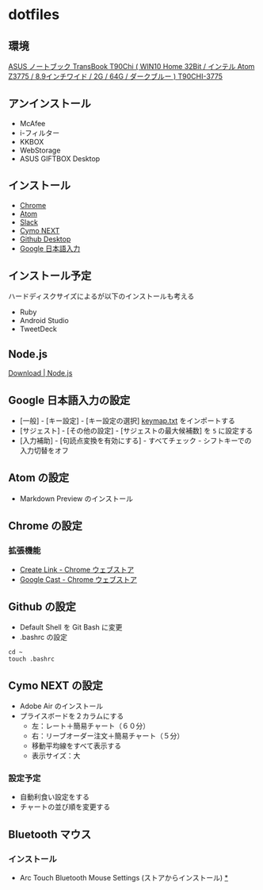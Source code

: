 # dotfiles

## 環境

<a rel="nofollow" href="http://www.amazon.co.jp/gp/product/B017I4RPR6/ref=as_li_ss_tl?ie=UTF8&camp=247&creative=7399&creativeASIN=B017I4RPR6&linkCode=as2&tag=infirmaria112-22">ASUS ノートブック TransBook T90Chi ( WIN10 Home 32Bit / インテル Atom Z3775 / 8.9インチワイド / 2G / 64G / ダークブルー ) T90CHI-3775</a><img src="http://ir-jp.amazon-adsystem.com/e/ir?t=infirmaria112-22&l=as2&o=9&a=B017I4RPR6" width="1" height="1" border="0" alt="" style="border:none !important; margin:0px !important;" />

## アンインストール

- McAfee
- i-フィルター
- KKBOX
- WebStorage
- ASUS GIFTBOX Desktop

## インストール

- [Chrome](https://www.google.co.jp/chrome/browser/desktop/index.html)
- [Atom](https://atom.io/)
- [Slack](https://slack.com/downloads)
- [Cymo NEXT](http://www.cymo.jp/next/download/index.html)
- [Github Desktop](https://desktop.github.com/)
- [Google 日本語入力](https://www.google.co.jp/ime/)

## インストール予定

ハードディスクサイズによるが以下のインストールも考える

- Ruby
- Android Studio
- TweetDeck

## Node.js

[Download | Node.js](https://nodejs.org/en/download/)

## Google 日本語入力の設定

- [一般] - [キー設定] - [キー設定の選択] [keymap.txt](keymap.txt) をインポートする
- [サジェスト] - [その他の設定] - [サジェストの最大候補数] を `5` に設定する
- [入力補助] - [句読点変換を有効にする] - すべてチェック - シフトキーでの入力切替をオフ

## Atom の設定

- Markdown Preview のインストール

## Chrome の設定

### 拡張機能

- [Create Link - Chrome ウェブストア](https://chrome.google.com/webstore/detail/create-link/gcmghdmnkfdbncmnmlkkglmnnhagajbm/related?hl=ja)
- [Google Cast - Chrome ウェブストア](https://chrome.google.com/webstore/detail/google-cast/boadgeojelhgndaghljhdicfkmllpafd)

## Github の設定

- Default Shell を Git Bash に変更
- .bashrc の設定

```
cd ~
touch .bashrc
```

## Cymo NEXT の設定

- Adobe Air のインストール
- プライスボードを２カラムにする　　　　
  - 左：レート＋簡易チャート（６０分）
  - 右：リーブオーダー注文＋簡易チャート（５分）
  - 移動平均線をすべて表示する
  - 表示サイズ：大

### 設定予定

- 自動利食い設定をする
- チャートの並び順を変更する

## Bluetooth マウス

### インストール

- Arc Touch Bluetooth Mouse Settings (ストアからインストール) [*](https://www.microsoft.com/hardware/ja-jp/p/arc-touch-bluetooth-mouse#support)
